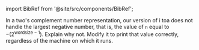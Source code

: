 import BibRef from '@site/src/components/BibRef';

In a two's complement number representation, our version of
i toa does not handle the largest negative number, that is, the value of `n` equal
to $-(2^{\text{wordsize} - 1})$. Explain why not. Modify it to print that value correctly,
regardless of the machine on which it runs. <BibRef id='KR1988' pages='p. 64'></BibRef>